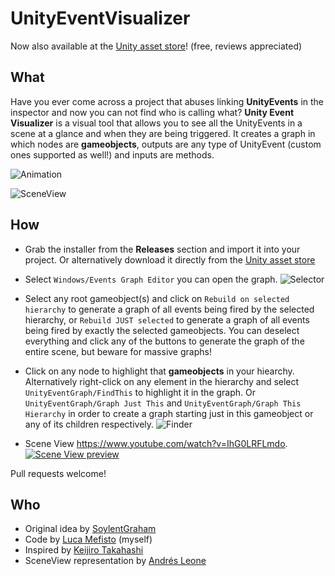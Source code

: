 # UnityEventVisualizer

Now also available at the [Unity asset store](https://assetstore.unity.com/packages/tools/utilities/event-visualizer-163380)! (free, reviews appreciated)

<h2>What</h2>
Have you ever come across a project that abuses linking <b>UnityEvents</b> in the inspector and now you can not find who is calling what?
<b>Unity Event Visualizer</b> is a visual tool that allows you to see all the UnityEvents in a scene at a glance and when they are being triggered. It creates a graph in which nodes are <b>gameobjects</b>, outputs are any type of UnityEvent (custom ones supported as well!) and inputs are methods.

![Animation](https://media.giphy.com/media/cA3VUiWT0FIlKebCRS/giphy.gif)

![SceneView](https://media.giphy.com/media/AFvTp2k8L5R1pKXJZA/giphy.gif)


<h2>How</h2>

- Grab the installer from the <b>Releases</b> section and import it into your project. Or alternatively download it directly from the [Unity asset store](https://assetstore.unity.com/packages/tools/utilities/event-visualizer-163380)

- Select ```Windows/Events Graph Editor``` you can open the graph.
![Selector](https://media.giphy.com/media/l1J9LcPkjgvxoUsBW/giphy.gif)
- Select any root gameobject(s) and click on ```Rebuild on selected hierarchy``` to generate a graph
of all events being fired by the selected hierarchy, or  ```Rebuild JUST selected``` to generate a
graph of all events being fired by exactly the selected gameobjects. You can deselect everything and 
click any of the buttons to generate the graph of the entire scene, but beware for massive graphs!



- Click on any node to highlight that <b>gameobjects</b> in your hiearchy. 
Alternatively right-click on any element in the hierarchy and select ```UnityEventGraph/FindThis``` 
to highlight it in the graph. Or ```UnityEventGraph/Graph Just This``` and  ```UnityEventGraph/Graph This Hierarchy``` 
in order to create a graph starting just in this gameobject or any of its children respectively.
![Finder](https://media.giphy.com/media/3ohhwhMwWW0URb8mfS/giphy.gif)

- Scene View https://www.youtube.com/watch?v=IhG0LRFLmdo.
[![Scene View preview](http://i3.ytimg.com/vi/IhG0LRFLmdo/hqdefault.jpg)](https://www.youtube.com/watch?v=IhG0LRFLmdo)

Pull requests welcome!

<h2>Who</h2>

- Original idea by [SoylentGraham](https://github.com/SoylentGraham)
- Code by [Luca Mefisto](https://github.com/MephestoKhaan) (myself)
- Inspired by [Keijiro Takahashi](https://github.com/keijiro)
- SceneView representation by [Andrés Leone](https://github.com/forestrf)
